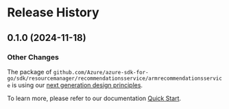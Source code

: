 # Release History

## 0.1.0 (2024-11-18)
### Other Changes

The package of `github.com/Azure/azure-sdk-for-go/sdk/resourcemanager/recommendationsservice/armrecommendationsservice` is using our [next generation design principles](https://azure.github.io/azure-sdk/general_introduction.html).

To learn more, please refer to our documentation [Quick Start](https://aka.ms/azsdk/go/mgmt).